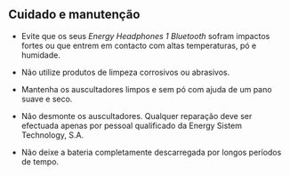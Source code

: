 ## Cuidado e manutenção

* Evite que os seus *Energy Headphones 1 Bluetooth* sofram impactos fortes ou que entrem em contacto com altas temperaturas, pó e humidade. 

* Não utilize produtos de limpeza corrosivos ou abrasivos.

* Mantenha os auscultadores limpos e sem pó com ajuda de um pano suave e seco.

* Não desmonte os auscultadores. Qualquer reparação deve ser efectuada apenas por pessoal qualificado da Energy Sistem Technology, S.A.

* Não deixe a bateria completamente descarregada por longos períodos de tempo.

